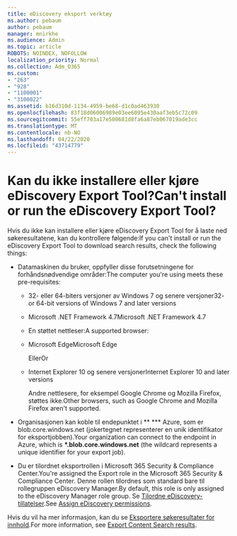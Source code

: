 ```yaml
---
title: eDiscovery eksport verktøy
ms.author: pebaum
author: pebaum
manager: mnirkhe
ms.audience: Admin
ms.topic: article
ROBOTS: NOINDEX, NOFOLLOW
localization_priority: Normal
ms.collection: Adm_O365
ms.custom:
- "263"
- "928"
- "1100001"
- "3100022"
ms.assetid: b16d310d-1134-4959-be68-d1c0ad463930
ms.openlocfilehash: 83f18d06006989e03ee6095e430aaf3eb5c72c09
ms.sourcegitcommit: 55eff703a17e500681d8fa6a87eb067019ade3cc
ms.translationtype: MT
ms.contentlocale: nb-NO
ms.lasthandoff: 04/22/2020
ms.locfileid: "43714779"
---
```

# <a name="cant-install-or-run-the-ediscovery-export-tool"></a><span data-ttu-id="2a03c-102">Kan du ikke installere eller kjøre eDiscovery Export Tool?</span><span class="sxs-lookup"><span data-stu-id="2a03c-102">Can't install or run the eDiscovery Export Tool?</span></span>

<span data-ttu-id="2a03c-103">Hvis du ikke kan installere eller kjøre eDiscovery Export Tool for å laste ned søkeresultatene, kan du kontrollere følgende:</span><span class="sxs-lookup"><span data-stu-id="2a03c-103">If you can't install or run the eDiscovery Export Tool to download search results, check the following things:</span></span>
  
- <span data-ttu-id="2a03c-104">Datamaskinen du bruker, oppfyller disse forutsetningene for forhåndsnødvendige områder:</span><span class="sxs-lookup"><span data-stu-id="2a03c-104">The computer you're using meets these pre-requisites:</span></span>

  - <span data-ttu-id="2a03c-105">32- eller 64-biters versjoner av Windows 7 og senere versjoner</span><span class="sxs-lookup"><span data-stu-id="2a03c-105">32- or 64-bit versions of Windows 7 and later versions</span></span>

  - <span data-ttu-id="2a03c-106">Microsoft .NET Framework 4.7</span><span class="sxs-lookup"><span data-stu-id="2a03c-106">Microsoft .NET Framework 4.7</span></span>

  - <span data-ttu-id="2a03c-107">En støttet nettleser:</span><span class="sxs-lookup"><span data-stu-id="2a03c-107">A supported browser:</span></span>

  - <span data-ttu-id="2a03c-108">Microsoft Edge</span><span class="sxs-lookup"><span data-stu-id="2a03c-108">Microsoft Edge</span></span>

    <span data-ttu-id="2a03c-109">Eller</span><span class="sxs-lookup"><span data-stu-id="2a03c-109">Or</span></span>

  - <span data-ttu-id="2a03c-110">Internet Explorer 10 og senere versjoner</span><span class="sxs-lookup"><span data-stu-id="2a03c-110">Internet Explorer 10 and later versions</span></span>

    <span data-ttu-id="2a03c-111">Andre nettlesere, for eksempel Google Chrome og Mozilla Firefox, støttes ikke.</span><span class="sxs-lookup"><span data-stu-id="2a03c-111">Other browsers, such as Google Chrome and Mozilla Firefox aren't supported.</span></span>

- <span data-ttu-id="2a03c-112">Organisasjonen kan koble til endepunktet i \*\* \*\*\* Azure, som er blob.core.windows.net (jokertegnet representerer en unik identifikator for eksportjobben).</span><span class="sxs-lookup"><span data-stu-id="2a03c-112">Your organization can connect to the endpoint in Azure, which is **\*.blob.core.windows.net** (the wildcard represents a unique identifier for your export job).</span></span>

- <span data-ttu-id="2a03c-113">Du er tilordnet eksportrollen i Microsoft 365 Security &amp; Compliance Center.</span><span class="sxs-lookup"><span data-stu-id="2a03c-113">You're assigned the Export role in the Microsoft 365 Security &amp; Compliance Center.</span></span> <span data-ttu-id="2a03c-114">Denne rollen tilordnes som standard bare til rollegruppen eDiscovery Manager.</span><span class="sxs-lookup"><span data-stu-id="2a03c-114">By default, this role is only assigned to the eDiscovery Manager role group.</span></span> <span data-ttu-id="2a03c-115">Se [Tilordne eDiscovery-tillatelser](https://docs.microsoft.com/office365/securitycompliance/assign-ediscovery-permissions).</span><span class="sxs-lookup"><span data-stu-id="2a03c-115">See [Assign eDiscovery permissions](https://docs.microsoft.com/office365/securitycompliance/assign-ediscovery-permissions).</span></span>

<span data-ttu-id="2a03c-116">Hvis du vil ha mer informasjon, kan du se [Eksportere søkeresultater for innhold](https://docs.microsoft.com/office365/securitycompliance/export-search-results).</span><span class="sxs-lookup"><span data-stu-id="2a03c-116">For more information, see [Export Content Search results](https://docs.microsoft.com/office365/securitycompliance/export-search-results).</span></span>
  